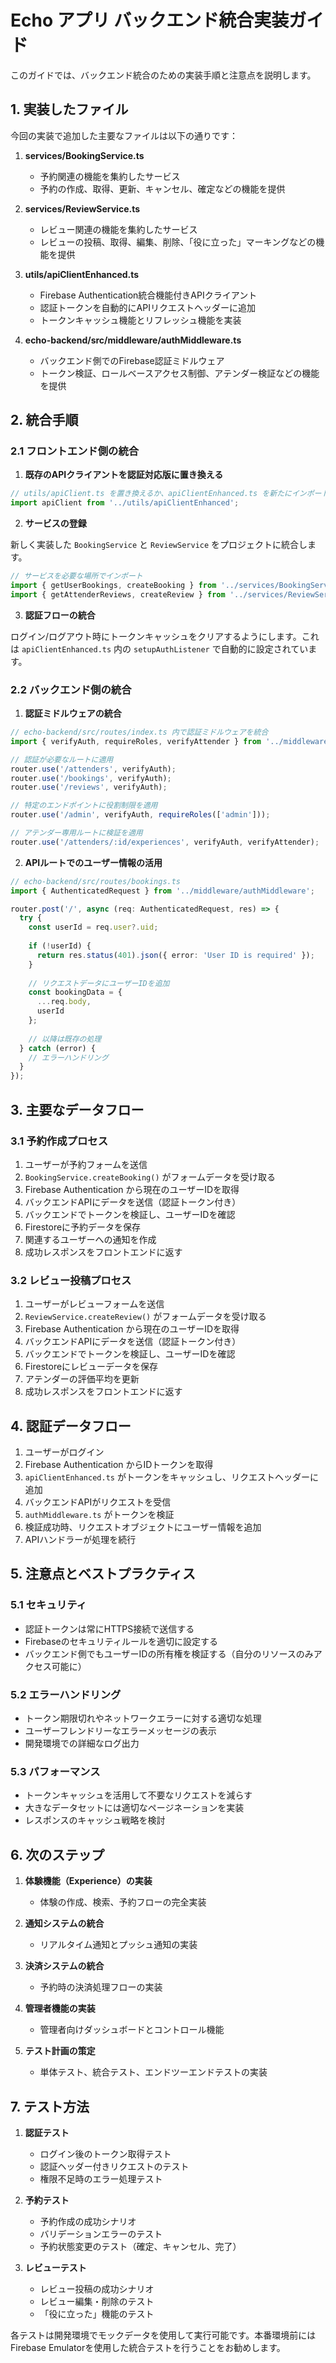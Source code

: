 # Echo アプリ バックエンド統合実装ガイド

このガイドでは、バックエンド統合のための実装手順と注意点を説明します。

## 1. 実装したファイル

今回の実装で追加した主要なファイルは以下の通りです：

1. **services/BookingService.ts**
   - 予約関連の機能を集約したサービス
   - 予約の作成、取得、更新、キャンセル、確定などの機能を提供

2. **services/ReviewService.ts**
   - レビュー関連の機能を集約したサービス
   - レビューの投稿、取得、編集、削除、「役に立った」マーキングなどの機能を提供

3. **utils/apiClientEnhanced.ts**
   - Firebase Authentication統合機能付きAPIクライアント
   - 認証トークンを自動的にAPIリクエストヘッダーに追加
   - トークンキャッシュ機能とリフレッシュ機能を実装

4. **echo-backend/src/middleware/authMiddleware.ts**
   - バックエンド側でのFirebase認証ミドルウェア
   - トークン検証、ロールベースアクセス制御、アテンダー検証などの機能を提供

## 2. 統合手順

### 2.1 フロントエンド側の統合

1. **既存のAPIクライアントを認証対応版に置き換える**

```typescript
// utils/apiClient.ts を置き換えるか、apiClientEnhanced.ts を新たにインポートして使用
import apiClient from '../utils/apiClientEnhanced';
```

2. **サービスの登録**

新しく実装した `BookingService` と `ReviewService` をプロジェクトに統合します。

```typescript
// サービスを必要な場所でインポート
import { getUserBookings, createBooking } from '../services/BookingService';
import { getAttenderReviews, createReview } from '../services/ReviewService';
```

3. **認証フローの統合**

ログイン/ログアウト時にトークンキャッシュをクリアするようにします。これは `apiClientEnhanced.ts` 内の `setupAuthListener` で自動的に設定されています。

### 2.2 バックエンド側の統合

1. **認証ミドルウェアの統合**

```typescript
// echo-backend/src/routes/index.ts 内で認証ミドルウェアを統合
import { verifyAuth, requireRoles, verifyAttender } from '../middleware/authMiddleware';

// 認証が必要なルートに適用
router.use('/attenders', verifyAuth);
router.use('/bookings', verifyAuth);
router.use('/reviews', verifyAuth);

// 特定のエンドポイントに役割制限を適用
router.use('/admin', verifyAuth, requireRoles(['admin']));

// アテンダー専用ルートに検証を適用
router.use('/attenders/:id/experiences', verifyAuth, verifyAttender);
```

2. **APIルートでのユーザー情報の活用**

```typescript
// echo-backend/src/routes/bookings.ts
import { AuthenticatedRequest } from '../middleware/authMiddleware';

router.post('/', async (req: AuthenticatedRequest, res) => {
  try {
    const userId = req.user?.uid;
    
    if (!userId) {
      return res.status(401).json({ error: 'User ID is required' });
    }
    
    // リクエストデータにユーザーIDを追加
    const bookingData = {
      ...req.body,
      userId
    };
    
    // 以降は既存の処理
  } catch (error) {
    // エラーハンドリング
  }
});
```

## 3. 主要なデータフロー

### 3.1 予約作成プロセス

1. ユーザーが予約フォームを送信
2. `BookingService.createBooking()` がフォームデータを受け取る
3. Firebase Authentication から現在のユーザーIDを取得
4. バックエンドAPIにデータを送信（認証トークン付き）
5. バックエンドでトークンを検証し、ユーザーIDを確認
6. Firestoreに予約データを保存
7. 関連するユーザーへの通知を作成
8. 成功レスポンスをフロントエンドに返す

### 3.2 レビュー投稿プロセス

1. ユーザーがレビューフォームを送信
2. `ReviewService.createReview()` がフォームデータを受け取る
3. Firebase Authentication から現在のユーザーIDを取得
4. バックエンドAPIにデータを送信（認証トークン付き）
5. バックエンドでトークンを検証し、ユーザーIDを確認
6. Firestoreにレビューデータを保存
7. アテンダーの評価平均を更新
8. 成功レスポンスをフロントエンドに返す

## 4. 認証データフロー

1. ユーザーがログイン
2. Firebase Authentication からIDトークンを取得
3. `apiClientEnhanced.ts` がトークンをキャッシュし、リクエストヘッダーに追加
4. バックエンドAPIがリクエストを受信
5. `authMiddleware.ts` がトークンを検証
6. 検証成功時、リクエストオブジェクトにユーザー情報を追加
7. APIハンドラーが処理を続行

## 5. 注意点とベストプラクティス

### 5.1 セキュリティ

- 認証トークンは常にHTTPS接続で送信する
- Firebaseのセキュリティルールを適切に設定する
- バックエンド側でもユーザーIDの所有権を検証する（自分のリソースのみアクセス可能に）

### 5.2 エラーハンドリング

- トークン期限切れやネットワークエラーに対する適切な処理
- ユーザーフレンドリーなエラーメッセージの表示
- 開発環境での詳細なログ出力

### 5.3 パフォーマンス

- トークンキャッシュを活用して不要なリクエストを減らす
- 大きなデータセットには適切なページネーションを実装
- レスポンスのキャッシュ戦略を検討

## 6. 次のステップ

1. **体験機能（Experience）の実装**
   - 体験の作成、検索、予約フローの完全実装

2. **通知システムの統合**
   - リアルタイム通知とプッシュ通知の実装

3. **決済システムの統合**
   - 予約時の決済処理フローの実装

4. **管理者機能の実装**
   - 管理者向けダッシュボードとコントロール機能

5. **テスト計画の策定**
   - 単体テスト、統合テスト、エンドツーエンドテストの実装

## 7. テスト方法

1. **認証テスト**
   - ログイン後のトークン取得テスト
   - 認証ヘッダー付きリクエストのテスト
   - 権限不足時のエラー処理テスト

2. **予約テスト**
   - 予約作成の成功シナリオ
   - バリデーションエラーのテスト
   - 予約状態変更のテスト（確定、キャンセル、完了）

3. **レビューテスト**
   - レビュー投稿の成功シナリオ
   - レビュー編集・削除のテスト
   - 「役に立った」機能のテスト

各テストは開発環境でモックデータを使用して実行可能です。本番環境前にはFirebase Emulatorを使用した統合テストを行うことをお勧めします。
